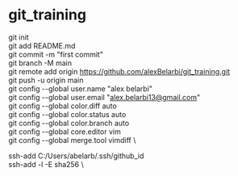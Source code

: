 # git_training


git init \
git add README.md \
git commit -m "first commit" \
git branch -M main \
git remote add origin https://github.com/alexBelarbi/git_training.git \
git push -u origin main \
git config --global user.name "alex belarbi" \
git config --global user.email "alex.belarbi13@gmail.com" \
git config --global color.diff auto \
git config --global color.status auto \
git config --global color.branch auto \
git config --global core.editor vim \
git config --global merge.tool  vimdiff \

ssh-add C:/Users/abelarb/.ssh/github_id \
ssh-add -l -E sha256 \



